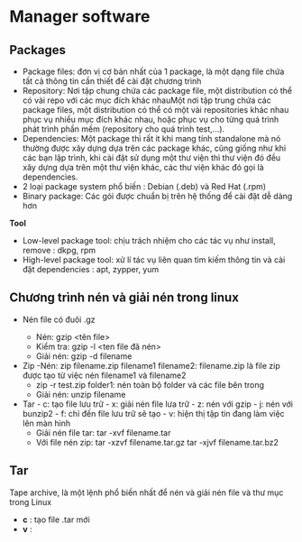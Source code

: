 # Manager software

## Packages
+ Package files: đơn vị cơ bản nhất của 1 package, là một dạng file chứa tất cả thông tin cần thiết để cài đặt chương trình  
+ Repository: Nơi tập chung chứa các package file, một distribution có thể có vài repo với các mục đích khác nhauMột nơi tập trung chứa các package files, một distribution có thể có một vài repositories khác nhau phục vụ nhiều mục đích khác nhau, hoặc phục vụ cho từng quá trình phát trình phần mềm (repository cho quá trình test,...).
+ Dependencies: Một package thì rất it khi mang tính standalone mà nó thường được xây dựng dựa trên các package khác, cũng giống như khi các bạn lập trình, khi cài đặt sử dụng một thư viện thì thư viện đó đều xây dựng dựa trên một thư viện khác, các thư viện khác đó gọi là dependencies.
+ 2 loại package system phổ biến : Debian (.deb) và Red Hat (.rpm)
+ Binary package: Các gói được chuẩn bị trên hệ thống để cài đặt dễ dàng hơn

**Tool**
+ Low-level package tool: chịu trách nhiệm cho các tác vụ như install, remove : dkpg, rpm 
+ High-level package tool: xử lí tác vụ liên quan tìm kiếm thông tin và cài đặt dependencies : apt, zypper, yum

## Chương trình nén và giải nén trong linux
+ Nén file có đuôi .gz <gzip>
    - Nén: gzip <tên file>
    - Kiểm tra: gzip -l <ten file đã nén> 
    - Giải nén: gzip -d filename
+ Zip
    -Nén: zip filename.zip filename1 filename2: filename.zip là file zip được tạo từ việc nén filename1 và filename2
    - zip -r test.zip folder1: nén toàn bộ folder và các file bên trong
    - Giải nén: unzip filename
+ Tar
        - c: tạo file lưu trữ
        - x: giải nén file lưa trữ
        - z: nén với gzip
        - j: nén với bunzip2
        - f: chỉ đến file lưu trữ sẽ tạo
        - v: hiện thị tập tin đang làm việc lên màn hình
    -  Giải nén file tar: tar -xvf filename.tar
    - Với file nén zip: tar -xzvf filename.tar.gz
                  tar -xjvf filename.tar.bz2

  
 ## Tar
 Tape archive, là một lệnh phổ biến nhất để nén và giải nén file và thư mục trong Linux
 
 - **c** : tạo file .tar mới
 - **v** : 
  
  
  
  
  
  
  
  
  
  
  
  
  
  
  
  

